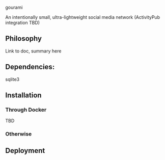 gourami

An intentionally small, ultra-lightweight social media network (ActivityPub integration TBD)

## Philosophy

Link to doc, summary here

## Dependencies:

sqlite3

## Installation

### Through Docker 

TBD

### Otherwise


## Deployment
